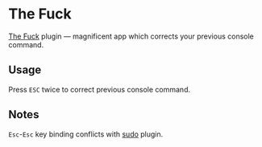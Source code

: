 # The Fuck

[The Fuck](https://github.com/nvbn/thefuck) plugin — magnificent app which corrects your previous console command.

## Usage
Press `ESC` twice to correct previous console command.

## Notes
`Esc`-`Esc` key binding conflicts with [sudo](https://github.com/bluekrow/oh-my-zsh/tree/master/plugins/sudo) plugin.

